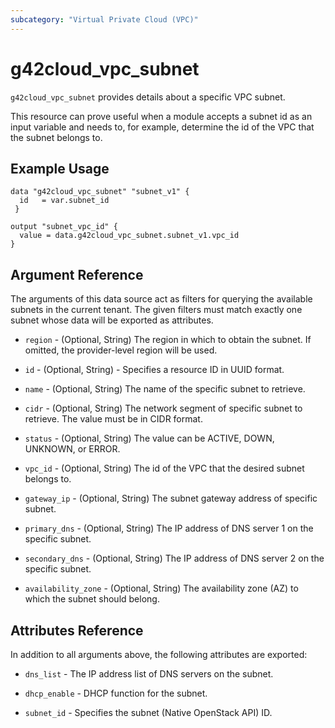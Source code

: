 ```yaml
---
subcategory: "Virtual Private Cloud (VPC)"
---
```


# g42cloud\_vpc\_subnet

`g42cloud_vpc_subnet` provides details about a specific VPC subnet.

This resource can prove useful when a module accepts a subnet id as
an input variable and needs to, for example, determine the id of the
VPC that the subnet belongs to.

## Example Usage

```hcl
data "g42cloud_vpc_subnet" "subnet_v1" {
  id   = var.subnet_id
 }

output "subnet_vpc_id" {
  value = data.g42cloud_vpc_subnet.subnet_v1.vpc_id
}
```

## Argument Reference

The arguments of this data source act as filters for querying the available
subnets in the current tenant. The given filters must match exactly one
subnet whose data will be exported as attributes.

* `region` - (Optional, String) The region in which to obtain the subnet. If omitted, the provider-level region will be used.

* `id` - (Optional, String) - Specifies a resource ID in UUID format.

* `name` - (Optional, String) The name of the specific subnet to retrieve.

* `cidr` - (Optional, String) The network segment of specific subnet to retrieve. The value must be in CIDR format.

* `status` - (Optional, String) The value can be ACTIVE, DOWN, UNKNOWN, or ERROR.

* `vpc_id` - (Optional, String) The id of the VPC that the desired subnet belongs to.

* `gateway_ip` - (Optional, String) The subnet gateway address of specific subnet.

* `primary_dns` - (Optional, String) The IP address of DNS server 1 on the specific subnet.

* `secondary_dns` - (Optional, String) The IP address of DNS server 2 on the specific subnet.

* `availability_zone` - (Optional, String) The availability zone (AZ) to which the subnet should belong.

## **Attributes Reference**

In addition to all arguments above, the following attributes are exported:

* `dns_list` - The IP address list of DNS servers on the subnet.

* `dhcp_enable` - DHCP function for the subnet.

* `subnet_id` - Specifies the subnet (Native OpenStack API) ID.
